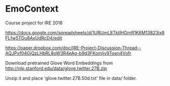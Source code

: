 # EmoContext
Course project for IRE 2018

https://docs.google.com/spreadsheets/d/1URUmL8TktIHGmR1K6M13823ix8FLfw5TDu8AxUdRcD4/edit

https://paper.dropbox.com/doc/IRE-Project-Discussion-Thread--AQJPxf04GjQzLHbRL8oW3R4eAg-b9d3FKomljv9Toen4Vofr

Download pretrained Glove Word Embeddings from http://nlp.stanford.edu/data/glove.twitter.27B.zip

Unzip it and place 'glove.twitter.27B.50d.txt' file in data/ folder.

